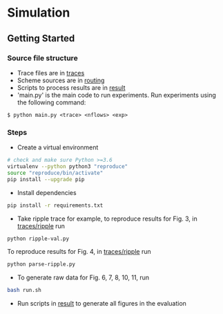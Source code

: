 # Simulation 

## Getting Started 

### Source file structure

* Trace files are in [traces](traces) 
* Scheme sources are in [routing](routing)
* Scripts to process results are in [result](result) 
* 'main.py' is the main code to run experiments. Run experiments using the following command: 
```
$ python main.py <trace> <nflows> <exp>
```

### Steps
* Create a virtual environment

```bash
# check and make sure Python >=3.6
virtualenv --python python3 "reproduce" 
source "reproduce/bin/activate"
pip install --upgrade pip
```
* Install dependencies

``` bash
pip install -r requirements.txt 
```
* Take ripple trace for example, to reproduce results for Fig. 3, in [traces/ripple](traces/ripple) run

```bash
python ripple-val.py 
```
To reproduce results for Fig. 4, in [traces/ripple](traces/ripple) run 

```bash
python parse-ripple.py
```
* To generate raw data for Fig. 6, 7, 8, 10, 11, run 

```bash
bash run.sh 
```
* Run scripts in [result](result) to generate all figures in the evaluation 
